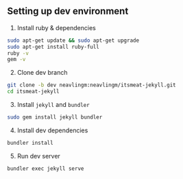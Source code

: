 ## Setting up dev environment
1. Install ruby & dependencies
```sh
sudo apt-get update && sudo apt-get upgrade 
sudo apt-get install ruby-full
ruby -v
gem -v
```

2. Clone dev branch
```sh
git clone -b dev neavlingm:neavlingm/itsmeat-jekyll.git
cd itsmeat-jekyll
```

3. Install `jekyll` and `bundler`
```sh
sudo gem install jekyll bundler
```

4. Install dev dependencies
```sh
bundler install
```

5. Run dev server
```sh
bundler exec jekyll serve
```





